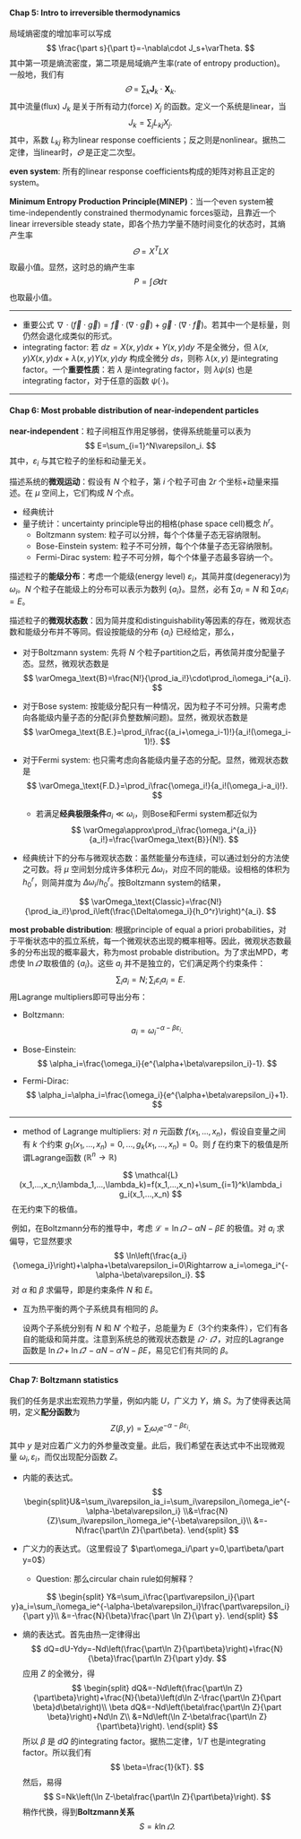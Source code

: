 #### Chap 5: Intro to irreversible thermodynamics

局域熵密度的增加率可以写成
$$
\frac{\part s}{\part t}=-\nabla\cdot J_s+\varTheta.
$$
其中第一项是熵流密度，第二项是局域熵产生率(rate of entropy production)。一般地，我们有
$$
\varTheta=\sum_k \mathbf J_k\cdot \mathbf X_k.
$$
其中流量(flux) $J_k$ 是关于所有动力(force) $X_j$ 的函数。定义一个系统是linear，当
$$
J_k=\sum_jL_{kj}X_j.
$$
其中，系数 $L_{kj}$ 称为linear response coefficients；反之则是nonlinear。据热二定律，当linear时，$\varTheta$ 是正定二次型。

**even system**: 所有的linear response coefficients构成的矩阵对称且正定的system。

**Minimum Entropy Production Principle(MINEP)**：当一个even system被time-independently constrained thermodynamic forces驱动，且靠近一个linear irreversible steady state，即各个热力学量不随时间变化的状态时，其熵产生率
$$
\varTheta=X^TLX
$$
取最小值。显然，这时总的熵产生率
$$
P=\int\varTheta d\tau
$$
也取最小值。

***

* 重要公式 $\nabla\cdot(\vec f\cdot\vec g)=\vec f\cdot(\nabla\cdot\vec g)+\vec g\cdot(\nabla\cdot\vec f)$。若其中一个是标量，则仍然会退化成类似的形式。
* integrating factor: 若 $dz=X(x,y)dx+Y(x,y)dy$ 不是全微分，但 $\lambda(x,y)X(x,y)dx+\lambda(x,y)Y(x,y)dy$ 构成全微分 $ds$，则称 $\lambda(x,y)$ 是integrating factor。一个**重要性质**：若 $\lambda$ 是integrating factor，则 $\lambda\psi(s)$ 也是 integrating factor，对于任意的函数 $\psi(\cdot)$。

***

#### Chap 6: Most probable distribution of near-independent particles

**near-independent**：粒子间相互作用足够弱，使得系统能量可以表为
$$
E=\sum_{i=1}^N\varepsilon_i.
$$
其中，$\varepsilon_i$ 与其它粒子的坐标和动量无关。

描述系统的**微观运动**：假设有 $N$ 个粒子，第 $i$ 个粒子可由 $2r$ 个坐标+动量来描述。在 $\mu$ 空间上，它们构成 $N$ 个点。

* 经典统计
* 量子统计：uncertainty principle导出的相格(phase space cell)概念 $h^r$。
	* Boltzmann system: 粒子可以分辨，每个个体量子态无容纳限制。
	* Bose-Einstein system: 粒子不可分辨，每个个体量子态无容纳限制。
	* Fermi-Dirac system: 粒子不可分辨，每个个体量子态最多容纳一个。

描述粒子的**能级分布**：考虑一个能级(energy level) $\varepsilon_i$，其简并度(degeneracy)为 $\omega_i$。$N$ 个粒子在能级上的分布可以表示为数列 $\{a_i\}$。显然，必有 $\sum a_i=N$ 和 $\sum a_i\varepsilon_i=E$。

描述粒子的**微观状态数**：因为简并度和distinguishability等因素的存在，微观状态数和能级分布并不等同。假设按能级的分布 $\{a_i\}$ 已经给定，那么，

* 对于Boltzmann system: 先将 $N$ 个粒子partition之后，再依简并度分配量子态。显然，微观状态数是
  $$
  \varOmega_\text{B}=\frac{N!}{\prod_ia_i!}\cdot\prod_i\omega_i^{a_i}.
  $$

* 对于Bose system: 按能级分配只有一种情况，因为粒子不可分辨。只需考虑向各能级内量子态的分配(非负整数解问题)。显然，微观状态数是
  $$
  \varOmega_\text{B.E.}=\prod_i\frac{(a_i+\omega_i-1)!}{a_i!(\omega_i-1)!}.
  $$

* 对于Fermi system: 也只需考虑向各能级内量子态的分配。显然，微观状态数是
  $$
  \varOmega_\text{F.D.}=\prod_i\frac{\omega_i!}{a_i!(\omega_i-a_i)!}.
  $$

	* 若满足**经典极限条件**$a_i\ll\omega_i$，则Bose和Fermi system都近似为
$$
\varOmega\approx\prod_i\frac{\omega_i^{a_i}}{a_i!}=\frac{\varOmega_\text{B}}{N!}.
$$

* 经典统计下的分布与微观状态数：虽然能量分布连续，可以通过划分的方法使之可数。将 $\mu$ 空间划分成许多体积元 $\Delta\omega_i$，对应不同的能级。设相格的体积为 $h_0^r$，则简并度为 $\Delta\omega_i/h_0^r$。按Boltzmann system的结果，

$$
\varOmega_\text{Classic}=\frac{N!}{\prod_ia_i!}\prod_i\left(\frac{\Delta\omega_i}{h_0^r}\right)^{a_i}.
$$

**most probable distribution**: 根据principle of equal a priori probabilities，对于平衡状态中的孤立系统，每一个微观状态出现的概率相等。因此，微观状态数最多的分布出现的概率最大，称为most probable distribution。为了求出MPD，考虑使 $\ln\varOmega$ 取极值的 $\{a_i\}$。这些 $a_i$ 并不是独立的，它们满足两个约束条件：
$$
\sum_ia_i=N; \sum_i\varepsilon_i a_i=E.
$$
用Lagrange multipliers即可导出分布：

* Boltzmann: 
  $$
  a_i=\omega_i^{-\alpha-\beta\varepsilon_i}.
  $$

* Bose-Einstein: 
  $$
  \alpha_i=\frac{\omega_i}{e^{\alpha+\beta\varepsilon_i}-1}.
  $$

* Fermi-Dirac: 
  $$
  \alpha_i=\alpha_i=\frac{\omega_i}{e^{\alpha+\beta\varepsilon_i}+1}.
  $$
  

***

* method of Lagrange multipliers: 对 $n$ 元函数 $f(x_1,...,x_n)$，假设自变量之间有 $k$ 个约束 $g_1(x_1,...,x_n)=0,...,g_k(x_1,...,x_n)=0$。则 $f$ 在约束下的极值是所谓Lagrange函数 ($\mathbb{R}^n\to\mathbb{R}$)

$$
\mathcal{L}(x_1,...,x_n;\lambda_1,...,\lambda_k)=f(x_1,...,x_n)+\sum_{i=1}^k\lambda_i g_i(x_1,...,x_n)
$$
​		在无约束下的极值。

​		例如，在Boltzmann分布的推导中，考虑 $\mathcal{L}=\ln\varOmega-\alpha N-\beta E$ 的极值。对 $a_i$ 求偏导，它显然要求
$$
\ln\left(\frac{a_i}{\omega_i}\right)+\alpha+\beta\varepsilon_i=0\Rightarrow a_i=\omega_i^{-\alpha-\beta\varepsilon_i}.
$$
​		对 $\alpha$ 和 $\beta$ 求偏导，即是约束条件 $N$ 和 $E$。

* 互为热平衡的两个子系统具有相同的 $\beta$。

  设两个子系统分别有 $N$ 和 $N'$ 个粒子，总能量为 $E$（3个约束条件），它们有各自的能级和简并度。注意到系统总的微观状态数是 $\varOmega\cdot\varOmega'$，对应的Lagrange函数是 $\ln\varOmega+\ln\varOmega'-\alpha N-\alpha' N-\beta E$，易见它们有共同的 $\beta$。

***

#### Chap 7: Boltzmann statistics

我们的任务是求出宏观热力学量，例如内能 $U$，广义力 $Y$，熵 $S$。为了使得表达简明，定义**配分函数**为
$$
Z(\beta, y)=\sum_i\omega_ie^{-\alpha-\beta\varepsilon_i}.
$$
其中 $y$ 是对应着广义力的外参量改变量。此后，我们希望在表达式中不出现微观量 $\omega_i,\varepsilon_i$，而仅出现配分函数 $Z$。

* 内能的表达式。
  $$
  \begin{split}U&=\sum_i\varepsilon_ia_i=\sum_i\varepsilon_i\omega_ie^{-\alpha-\beta\varepsilon_i}
  \\&=\frac{N}{Z}\sum_i\varepsilon_i\omega_ie^{-\beta\varepsilon_i}\\
  &=-N\frac{\part\ln Z}{\part\beta}.
  \end{split}
  $$

* 广义力的表达式。（这里假设了 $\part\omega_i/\part y=0,\part\beta/\part y=0$）
	
	* Question: 那么circular chain rule如何解释？

$$
\begin{split}
Y&=\sum_i\frac{\part\varepsilon_i}{\part y}a_i=\sum_i\omega_ie^{-\alpha-\beta\varepsilon_i}\frac{\part\varepsilon_i}{\part y}\\
&=-\frac{N}{\beta}\frac{\part \ln Z}{\part y}.
\end{split}
$$

* 熵的表达式。首先由热一定律得出
  $$
  dQ=dU-Ydy=-Nd\left(\frac{\part\ln Z}{\part\beta}\right)+\frac{N}{\beta}\frac{\part\ln Z}{\part y}dy.
  $$
  应用 $Z$ 的全微分，得
  $$
  \begin{split}
  dQ&=-Nd\left(\frac{\part\ln Z}{\part\beta}\right)+\frac{N}{\beta}\left(d\ln Z-\frac{\part\ln Z}{\part \beta}d\beta\right)\\
  \beta dQ&=-Nd\left(\beta\frac{\part\ln Z}{\part \beta}\right)+Nd\ln Z\\
  &=Nd\left(\ln Z-\beta\frac{\part\ln Z}{\part\beta}\right).
  \end{split}
  $$
  所以 $\beta$ 是 $dQ$ 的integrating factor。据热二定律，$1/T$ 也是integrating factor。所以我们有
  $$
  \beta=\frac{1}{kT}.
  $$
  然后，易得
  $$
  S=Nk\left(\ln Z-\beta\frac{\part\ln Z}{\part\beta}\right).
  $$
  稍作代换，得到**Boltzmann关系**
  $$
  S=k\ln\varOmega.
  $$
  